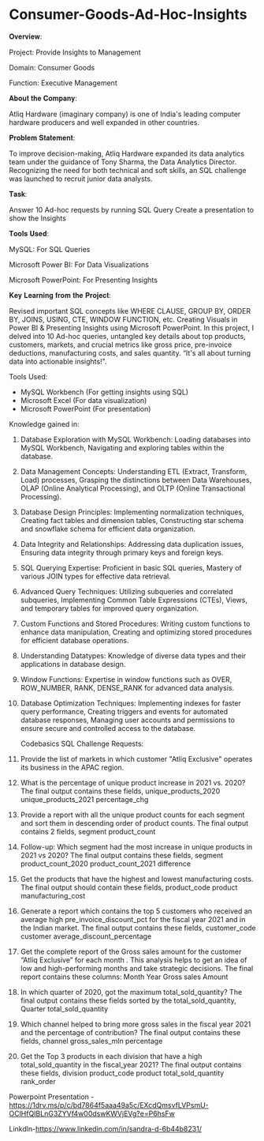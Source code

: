 # Consumer-Goods-Ad-Hoc-Insights

𝐎𝐯𝐞𝐫𝐯𝐢𝐞𝐰:

Project: Provide Insights to Management

Domain: Consumer Goods

Function: Executive Management

𝐀𝐛𝐨𝐮𝐭 𝐭𝐡𝐞 𝐂𝐨𝐦𝐩𝐚𝐧𝐲:

Atliq Hardware (imaginary company) is one of India's leading computer hardware producers and well expanded in other countries.

𝐏𝐫𝐨𝐛𝐥𝐞𝐦 𝐒𝐭𝐚𝐭𝐞𝐦𝐞𝐧𝐭:

To improve decision-making, Atliq Hardware expanded its data analytics team under the guidance of Tony Sharma, the Data Analytics Director. Recognizing the need for both technical and soft skills, an SQL challenge was launched to recruit junior data analysts.

𝐓𝐚𝐬𝐤:

Answer 10 Ad-hoc requests by running SQL Query Create a presentation to show the Insights

𝐓𝐨𝐨𝐥𝐬 𝐔𝐬𝐞𝐝:

MySQL: For SQL Queries

Microsoft Power BI: For Data Visualizations

Microsoft PowerPoint: For Presenting Insights

𝐊𝐞𝐲 𝐋𝐞𝐚𝐫𝐧𝐢𝐧𝐠 𝐟𝐫𝐨𝐦 𝐭𝐡𝐞 𝐏𝐫𝐨𝐣𝐞𝐜𝐭:

Revised important SQL concepts like WHERE CLAUSE, GROUP BY, ORDER BY, JOINS, USING, CTE, WINDOW FUNCTION, etc. Creating Visuals in Power BI & Presenting Insights using Microsoft PowerPoint.
In this project, I delved into 10 Ad-hoc queries, untangled key details about top products, customers, markets, and crucial metrics like gross price, pre-invoice deductions, manufacturing costs, and sales quantity. “It's all about turning data into actionable insights!".

Tools Used:
- MySQL Workbench (For getting insights using SQL)
- Microsoft Excel (For data visualization)
- Microsoft PowerPoint (For presentation)


Knowledge gained in:

1. Database Exploration with MySQL Workbench: Loading databases into MySQL Workbench, Navigating and exploring tables within the database.

2. Data Management Concepts: Understanding ETL (Extract, Transform, Load) processes, Grasping the distinctions between Data Warehouses, OLAP (Online Analytical Processing), and OLTP (Online Transactional Processing).

3. Database Design Principles: Implementing normalization techniques, Creating fact tables and dimension tables, Constructing star schema and snowflake schema for efficient data organization.

4. Data Integrity and Relationships: Addressing data duplication issues, Ensuring data integrity through primary keys and foreign keys.

5. SQL Querying Expertise: Proficient in basic SQL queries, Mastery of various JOIN types for effective data retrieval.

6. Advanced Query Techniques: Utilizing subqueries and correlated subqueries, Implementing Common Table Expressions (CTEs), Views, and temporary tables for improved query organization.

7. Custom Functions and Stored Procedures: Writing custom functions to enhance data manipulation, Creating and optimizing stored procedures for efficient database operations.

8. Understanding Datatypes: Knowledge of diverse data types and their applications in database design.

9. Window Functions: Expertise in window functions such as OVER, ROW_NUMBER, RANK, DENSE_RANK for advanced data analysis.

10. Database Optimization Techniques: Implementing indexes for faster query performance, Creating triggers and events for automated database responses, Managing user accounts and permissions to ensure secure and controlled access to the database.

     Codebasics SQL Challenge 
 Requests: 
1.	Provide the list of markets in which customer  "Atliq  Exclusive"  operates its  business in the  APAC  region. 
2.	What is the percentage of unique product increase in 2021 vs. 2020? The  final output contains these fields,  unique_products_2020  unique_products_2021  percentage_chg 
3.	Provide a report with all the unique product counts for each  segment  and  sort them in descending order of product counts. The final output contains 
 2 fields,  segment  product_count 
4.	Follow-up: Which segment had the most increase in unique products in 
 2021 vs 2020? The final output contains these fields,  segment  product_count_2020  product_count_2021  difference 
5.	Get the products that have the highest and lowest manufacturing costs.  The final output should contain these fields,  product_code  product  manufacturing_cost 
6.	Generate a report which contains the top 5 customers who received an  average high  pre_invoice_discount_pct  for the  fiscal  year 2021  and in the  Indian  market. The final output contains these fields,  customer_code  customer  average_discount_percentage 
7.	Get the complete report of the Gross sales amount for the customer  “Atliq  Exclusive”  for each month .  This analysis helps to  get an idea of low and  high-performing months and take strategic decisions. 
 The final report contains these columns: 
 Month 
 Year 
 Gross sales Amount 
8.	In which quarter of 2020, got the maximum total_sold_quantity? The final  output contains these fields sorted by the total_sold_quantity, 
 Quarter  total_sold_quantity 
9.	Which channel helped to bring more gross sales in the fiscal year 2021  and the percentage of contribution?  The final output  contains these fields, 
 channel  gross_sales_mln  percentage 
10.	Get the Top 3 products in each division that have a high  total_sold_quantity in the fiscal_year 2021? The final output contains these  fields, 
 division  product_code  product  total_sold_quantity  rank_order 




Powerpoint Presentation - https://1drv.ms/p/c/bd7864f5aaa49a5c/EXcdQmsvfLVPsmU-OClHfQIBLnG3ZYVf4w00dswKWVjEVg?e=P6hsFw

Linkdln-https://www.linkedin.com/in/sandra-d-6b44b8231/

